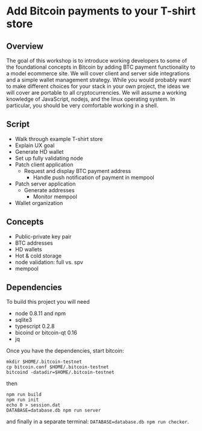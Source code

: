 Add Bitcoin payments to your T-shirt store
==

Overview
--

The goal of this workshop is to introduce working developers to some of the
foundational concepts in Bitcoin by adding BTC payment functionality to a model
ecommerce site.  We will cover client and server side integrations and a simple
wallet management strategy.  While you would probably want to make different
choices for your stack in your own project, the ideas we will cover are
portable to all cryptocurrencies.  We will assume a working knowledge of
JavaScript, nodejs, and the linux operating system.  In particular, you should
be very comfortable working in a shell.

Script
--

- Walk through example T-shirt store
- Explain UX goal
- Generate HD wallet
- Set up fully validating node
- Patch client application
  * Request and display BTC payment address
	* Handle push notification of payment in mempool
- Patch server application
  * Generate addresses
	* Monitor mempool
- Wallet organization

Concepts
--

- Public-private key pair
- BTC addresses
- HD wallets
- Hot & cold storage
- node validation: full vs. spv
- mempool 

Dependencies
--

To build this project you will need

- node 0.8.11 and npm
- sqlite3
- typescript 0.2.8
- bicoind or bitcoin-qt 0.16
- jq 

Once you have the dependencies, start bitcoin:

```
mkdir $HOME/.bitcoin-testnet
cp bitcoin.conf $HOME/.bitcoin-testnet
bitcoind -datadir=$HOME/.bitcoin-testnet
```

then

```
npm run build
npm run init
echo 0 > session.dat
DATABASE=database.db npm run server
```

and finally in a separate terminal: `DATABASE=database.db npm run checker`.

